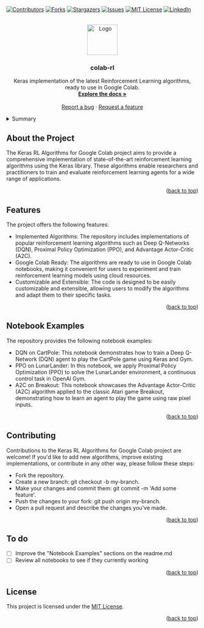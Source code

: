<a name="readme-top"></a>

[![Contributors][contributors-shield]][contributors-url]
[![Forks][forks-shield]][forks-url]
[![Stargazers][stars-shield]][stars-url]
[![Issues][issues-shield]][issues-url]
[![MIT License][license-shield]][license-url]
[![LinkedIn][linkedin-shield]][linkedin-url]

<br />
<div align="center">
  <a href="https://github.com/voaneves/colab-rl">
    <img src="images/colab-rl-logo.png" alt="Logo" width="80" height="80">
  </a>
  <h3 align="center">colab-rl</h3>
  <p align="center">
    Keras implementation of the latest Reinforcement Learning algorithms, ready to use in Google Colab.
    <br />
    <a href="https://github.com/voaneves/colab-rl"><strong>Explore the docs »</strong></a>
    <br />
    <br />
    <a href="https://github.com/voaneves/colab-rl/issues">Report a bug</a>
    ·
    <a href="https://github.com/voaneves/colab-rl/issues">Request a feature</a>
  </p>
</div>

<details>
  <summary>Summary</summary>
  <ol>
    <li>
      <a href="#about-the-project">About the Project</a>
      <ul>
        <li><a href="#features">Features</a></li>
      </ul>
    </li>
    <li><a href="#notebook-examples">Notebook Examples</a></li>
    <li><a href="#estrutura-do-projeto">Estrutura do projeto</a></li>
    <li><a href="#contributing">Contributing</a></li>
    <li><a href="#to-do">To do</a></li>
    <li><a href="#license">License</a></li>
  </ol>
</details>

## About the Project

The Keras RL Algorithms for Google Colab project aims to provide a comprehensive implementation of state-of-the-art reinforcement learning algorithms using the Keras library. These algorithms enable researchers and practitioners to train and evaluate reinforcement learning agents for a wide range of applications.

<p align="right">(<a href="#readme-top">back to top</a>)</p>

## Features

The project offers the following features:

- Implemented Algorithms: The repository includes implementations of popular reinforcement learning algorithms such as Deep Q-Networks (DQN), Proximal Policy Optimization (PPO), and Advantage Actor-Critic (A2C).
- Google Colab Ready: The algorithms are ready to use in Google Colab notebooks, making it convenient for users to experiment and train reinforcement learning models using cloud resources.
- Customizable and Extensible: The code is designed to be easily customizable and extensible, allowing users to modify the algorithms and adapt them to their specific tasks.

<p align="right">(<a href="#readme-top">back to top</a>)</p>

## Notebook Examples

The repository provides the following notebook examples:

- DQN on CartPole: This notebook demonstrates how to train a Deep Q-Network (DQN) agent to play the CartPole game using Keras and Gym.
- PPO on LunarLander: In this notebook, we apply Proximal Policy Optimization (PPO) to solve the LunarLander environment, a continuous control task in OpenAI Gym.
- A2C on Breakout: This notebook showcases the Advantage Actor-Critic (A2C) algorithm applied to the classic Atari game Breakout, demonstrating how to learn an agent to play the game using raw pixel inputs.

<p align="right">(<a href="#readme-top">back to top</a>)</p>

## Contributing

Contributions to the Keras RL Algorithms for Google Colab project are welcome! If you'd like to add new algorithms, improve existing implementations, or contribute in any other way, please follow these steps:

- Fork the repository.
- Create a new branch: git checkout -b my-branch.
- Make your changes and commit them: git commit -m 'Add some feature'.
- Push the changes to your fork: git push origin my-branch.
- Open a pull request and describe the changes you've made.

<p align="right">(<a href="#readme-top">back to top</a>)</p>

## To do

- [ ] Improve the "Notebook Examples" sections on the readme.md
- [ ] Review all notebooks to see if they currently working

<p align="right">(<a href="#readme-top">back to top</a>)</p>

## License
This project is licensed under the  [MIT License](/LICENSE).

<p align="right">(<a href="#readme-top">back to top</a>)</p>

[contributors-shield]: https://img.shields.io/github/contributors/voaneves/colab-rl.svg?style=for-the-badge
[contributors-url]: https://github.com/voaneves/colab-rl/graphs/contributors
[forks-shield]: https://img.shields.io/github/forks/voaneves/colab-rl.svg?style=for-the-badge
[forks-url]: https://github.com/voaneves/colab-rl/network/members
[stars-shield]: https://img.shields.io/github/stars/voaneves/colab-rl.svg?style=for-the-badge
[stars-url]: https://github.com/voaneves.com/colab-rl/stargazers
[issues-shield]: https://img.shields.io/github/issues/voaneves/colab-rl.svg?style=for-the-badge
[issues-url]: https://github.com/voaneves/colab-rl/issues
[license-shield]: https://img.shields.io/github/license/voaneves/colab-rl.svg?style=for-the-badge
[license-url]: https://github.com/voaneves/colab-rl/blob/master/LICENSE.txt
[linkedin-shield]: https://img.shields.io/badge/-LinkedIn-black.svg?style=for-the-badge&logo=linkedin&colorB=555
[linkedin-url]: https://linkedin.com/in/voaneves
